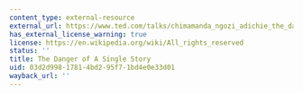 ```yaml
---
content_type: external-resource
external_url: https://www.ted.com/talks/chimamanda_ngozi_adichie_the_danger_of_a_single_story?language=en
has_external_license_warning: true
license: https://en.wikipedia.org/wiki/All_rights_reserved
status: ''
title: The Danger of A Single Story
uid: 03d2d998-1781-4bd2-95f7-1bd4e0e33d01
wayback_url: ''
---
```


